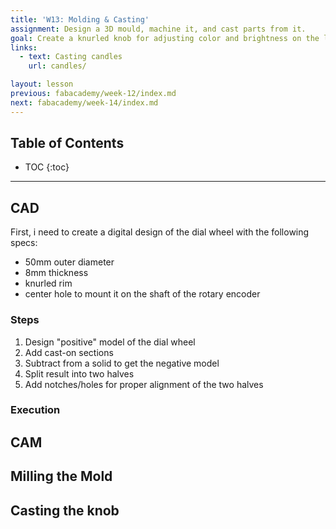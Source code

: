 ```yaml
---
title: 'W13: Molding & Casting'
assignment: Design a 3D mould, machine it, and cast parts from it.
goal: Create a knurled knob for adjusting color and brightness on the lamp.
links:
  - text: Casting candles
    url: candles/

layout: lesson
previous: fabacademy/week-12/index.md
next: fabacademy/week-14/index.md
---
```


## Table of Contents

* TOC
{:toc}

---

## CAD

First, i need to create a digital design of the dial wheel with the following specs:

- 50mm outer diameter
- 8mm thickness
- knurled rim
- center hole to mount it on the shaft of the rotary encoder

### Steps

1. Design "positive" model of the dial wheel
2. Add cast-on sections
3. Subtract from a solid to get the negative model
4. Split result into two halves
5. Add notches/holes for proper alignment of the two halves

### Execution

<div class="row">
	<div class="col-md-6"><zoom src="01-target-positive.png" caption="The target 'positive'"></zoom></div>
	<div class="col-md-6"><zoom src="02-cast-ons.png" caption="… with 'cast-ons'"></zoom></div>
</div>


## CAM


## Milling the Mold


## Casting the knob


